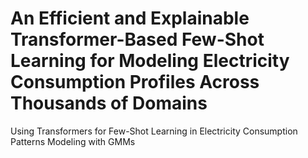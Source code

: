 # An Efficient and Explainable Transformer-Based Few-Shot Learning for Modeling Electricity Consumption Profiles Across Thousands of Domains
Using Transformers for Few-Shot Learning in Electricity Consumption Patterns Modeling with GMMs
